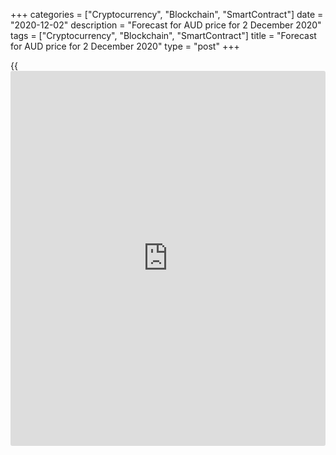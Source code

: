 +++
categories = ["Cryptocurrency", "Blockchain", "SmartContract"]
date = "2020-12-02"
description = "Forecast for AUD price for 2 December 2020"
tags = ["Cryptocurrency", "Blockchain", "SmartContract"]
title = "Forecast for AUD price for 2 December 2020"
type = "post"
+++

{{<iframe id="large-banner" src="https://www.bounty.group/#slide=3.0" width="100%" height="600" scrolling="no" style="border: 0px solid rgb(216, 221, 230); border-radius: 3px;">}}

2020-12-02

2020-12-02

The Aussie needs to pick its horse. Forecast as of 02.12.2020Dmitri
Demidenko

Australia has been riding two horses simultaneously for decades. Now
it's time to choose between America and China. How will that affect the
[AUDUSD][1]? Let's check and make a trading plan.

## Quarterly fundamental forecast for Australian dollar

If you make China your enemy, China will be your enemy. Beijing's anger
can't stop since Australia accused it of the coronavirus's alleged
origin from a laboratory. Not only did China introduce import taxes on
wine and other goods, but they also made so bold as to publish a
provocative picture depicting an Australian soldier with a knife next to
an Afghan child's throat. That outraged the whole Green continent, but
Canberra had to acknowledge it respected the Chinese people.

Australia has been riding two horses at a time for decades. It supported
a strategic military alliance with the USA and developed economic
relations with China. The 2018-2019 trade wars between Washington and
Beijing made Canberra make a choice. So, it stated that the origins of
COVID-19 must be investigated, and it signed a resolution on Hong Kong
with the USA, Great Britain, New Zealand, and Canada - the other four
members of the Five Eyes alliance. China was outraged: "No matter how
many 'eyes' you have, be careful not to be poked and get blind by
harming China's sovereignty, security and development interests!"

### Structure of Australian exports

###

 _Source: Trading Economics._

China's trade ministry has already targeted Australian barley, beef, and
seafood. The wine got on that list in November. Chinese producers
supposedly complained about foreign competitors that had increased
exports from 5.7 million litres in 2015 to 12.1 million litres in 2019.
As a result, Beijing introduced taxes, varying from 107% to 212%, and
thus caused Australia's exports damage worth AU$1.2 billion. It's
undoubtedly a drop in the ocean compared with the total trading volume
of AU$252 billion, but the [investor](https://www.fintechee.com/tutorial-for-forex-trading/investor-mode/)s are concerned that the conflict
won't stop. As a result, the Aussie isn't moving against the USD, in
contrast to other global currencies.

The Reserve Bank thinks that the AUD rate could be higher if not for its
titanic effort. Although using the Japanese experience of yield control,
cutting the cash rate to 0.1 and extending QE by AU$100 billion could
ruin any currency, the Aussie is still afloat.

### Dynamics of Australian bond yields

###

 _Source: Bloomberg._

If China hadn't created extra difficulties for the Australian dollar,
[AUDUSD][1] bulls would be more successful. Australia's economy pulled
itself out of recession in Q3, having grown 3.3%. According to RBA's
forecasts, GDP will grow in Q4 and increase by 5% in 2021. The question
of negative rates introduction isn't being considered, and the growth of
global risk appetite creates "a fair wind" for the commodity market and
currencies.

### Quarterly trading plan for the [AUDUSD][1]

I think Washington-Beijing better relations under Joe Biden might put
out the conflict between China and Australia and become an extra factor
in the [AUDUSD's][1] rise. For now, I'll keep my moderate [November's
forecast][2] of 0.75 and 0.78 by mid-February and mid-May. My advice is
to buy the pair in the falling market.

[AUDUSD][3] current rate in the Forex market:

AUDUSD = 0.74074

1-day change

0.00374 (0.51%)

Open an account with a reliable broker and start earning money on an
easy-to-use platform in the global foreign exchange market.

[ Open account ][4]



## Price chart of AUDUSD in real time mode

The content of this article reflects the author’s opinion and does not
necessarily reflect the official position of LiteForex. The material
published on this page is provided for informational purposes only and
should not be considered as the provision of investment advice for the
purposes of Directive 2004/39/EC.

Rate this article:

{{value}}

( {{count}} {{title}} )

   1. my.liteforex.com/trading/chart?symbol=AUDUSD&returnUrl=true
   2. www.liteforex.com/blog/analysts-opinions/china-targets-the-aussie-forecast-as-of-16112020/
   3. my.lite.forex/trading/chart?symbol=AUDUSD&returnUrl=true
   4. my.liteforex.com/?category=analysts-opinions&slug=the-aussie-needs-to-pick-its-horse-forecast-as-of-02122020&openPopup=%2Fregistration%2Fpopup